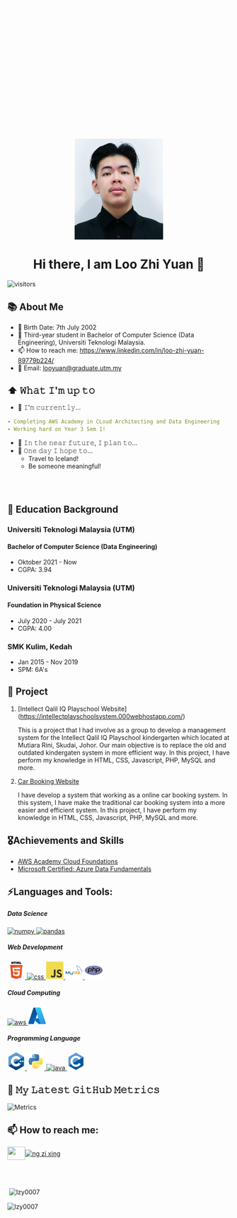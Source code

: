 [<img src="loo_selfintro.gif" alt="Hi There, I am LOO ZHI YUAN" title="Hi There, I am LOO ZHI YUAN"/>](https://lzy0007.github.io)

<p align="center"><img align="center" alt="Coding" width="200" src="profilepic_loo.png">
<h1 align="center">Hi there, I am Loo Zhi Yuan 👋</h1>

![visitors](https://vbr.wocr.tk/badge?page_id=lzy0007.lzy0007&color=00cf00)

## 📚 About Me

- 💬 Birth Date: 7th July 2002
- 🌱 Third-year student in Bachelor of Computer Science (Data Engineering), Universiti Teknologi Malaysia.
- 📫 How to reach me: https://www.linkedin.com/in/loo-zhi-yuan-89779b224/
- 🤝 Email: looyuan@graduate.utm.my

## ⬆ 𝚆𝚑𝚊𝚝 𝙸'𝚖 𝚞𝚙 𝚝𝚘
- 🔨 𝙸'𝚖 𝚌𝚞𝚛𝚛𝚎𝚗𝚝𝚕𝚢...
```yaml
- Completing AWS Academy in CLoud Architecting and Data Engineering
- Working hard on Year 3 Sem 1!
```
<!-- - 🔨 𝙸’𝚖 𝚌𝚞𝚛𝚛𝚎𝚗𝚝𝚕𝚢 𝚠𝚘𝚛𝚔𝚒𝚗𝚐 𝚘𝚗 𝚊 𝚗𝚎𝚠 [**𝚒𝟹𝚕𝚘𝚌𝚔-𝚌𝚘𝚕𝚘𝚛**](https://github.com/lzy0007/i3lock-color) 𝚛𝚎𝚕𝚎𝚊𝚜𝚎 -->
- 🎯 𝙸𝚗 𝚝𝚑𝚎 𝚗𝚎𝚊𝚛 𝚏𝚞𝚝𝚞𝚛𝚎, 𝙸 𝚙𝚕𝚊𝚗 𝚝𝚘...
- 🤞 𝙾𝚗𝚎 𝚍𝚊𝚢 𝙸 𝚑𝚘𝚙𝚎 𝚝𝚘...
	- Travel to Iceland!
	- Be someone meaningful!

<br> <br>

## 🏫 Education Background
### Universiti Teknologi Malaysia (UTM)
#### Bachelor of Computer Science (Data Engineering)
- Oktober 2021 - Now
- CGPA: 3.94

### Universiti Teknologi Malaysia (UTM)
#### Foundation in Physical Science
- July 2020 - July 2021
- CGPA: 4.00

### SMK Kulim, Kedah
- Jan 2015 - Nov 2019
- SPM: 6A's

## 📁 Project
1. [Intellect Qalil IQ Playschool Website] (https://intellectplayschoolsystem.000webhostapp.com/)

   This is a project that I had involve as a group to develop a management system for the Intellect Qalil IQ Playschool kindergarten which located at Mutiara Rini, Skudai, Johor. Our main objective is to replace the old and outdated kindergaten system in more efficient way. In this project, I have perform my knowledge in HTML, CSS, Javascript, PHP, MySQL and more.

2. [Car Booking Website](https://loocbs.000webhostapp.com/)
   
    I have develop a system that working as a online car booking system. In this system, I have make the traditional car booking system into a more easier and efficient system. In this project, I have perform my knowledge in HTML, CSS, Javascript, PHP, MySQL and more. 

## 🎖️Achievements and Skills
- [AWS Academy Cloud Foundations](https://www.credly.com/badges/e2e9351a-8229-40f1-b58a-b7c7e332c884/public_url)
- [Microsoft Certified: Azure Data Fundamentals](https://www.credly.com/badges/6edd095b-0cea-477e-b49d-a8ee45072637/public_url)


## ⚡Languages and Tools:

##### Data Science

<span>
	<a href="https://numpy.org/" target="_blank" rel="noreferrer noopener"> <img src="https://user-images.githubusercontent.com/67586773/105040771-43887300-5a88-11eb-9f01-bee100b9ef22.png" alt="numpy" width="40" height="40"/> </a>
	<a href="https://pandas.pydata.org/" target="_blank" rel="noreferrer noopener"> <img src="https://upload.wikimedia.org/wikipedia/commons/2/22/Pandas_mark.svg" alt="pandas" width="40" height="40"/> </a>
	
</span>

##### Web Development 
<span>
	<a href="https://www.w3.org/html/" target="_blank" rel="noreferrer noopener"> <img src="https://raw.githubusercontent.com/devicons/devicon/master/icons/html5/html5-original-wordmark.svg" alt="html5" width="40" height="40"/> </a>
	<a href="https://www.w3schools.com/css/" target="_blank" rel="noreferrer noopener"> <img src="https://upload.wikimedia.org/wikipedia/commons/d/d5/CSS3_logo_and_wordmark.svg" alt="css" width="40" height="40"/> </a>
	<a href="https://developer.mozilla.org/en-US/docs/Web/JavaScript" target="_blank" rel="noreferrer noopener"> <img src="https://raw.githubusercontent.com/devicons/devicon/master/icons/javascript/javascript-original.svg" alt="javascript" width="40" height="40"/> </a>
	<a href="https://www.mysql.com/" target="_blank" rel="noreferrer noopener"> <img src="https://raw.githubusercontent.com/devicons/devicon/master/icons/mysql/mysql-original-wordmark.svg" alt="mysql" width="40" height="40"/> </a>
	<a href="https://www.php.net" target="_blank" rel="noreferrer noopener"> <img src="https://raw.githubusercontent.com/devicons/devicon/master/icons/php/php-original.svg" alt="php" width="40" height="40"/> </a>
</span>

	
##### Cloud Computing
<span>
	<a href="https://aws.amazon.com" target="_blank" rel="noreferrer noopener"> <img src="https://media.licdn.com/dms/image/D5612AQERySmtAVp7kQ/article-cover_image-shrink_600_2000/0/1680275682788?e=2147483647&v=beta&t=E7UEu2xOneY6O7S5Ud09E2YglQa_d9ZZGhIoZOmp9aI" alt="aws" width="40" height="40"/> </a>
	<a href="https://azure.microsoft.com" target="_blank" rel="noreferrer noopener"> <img src="https://github.com/devicons/devicon/blob/master/icons/azure/azure-original.svg" alt="azure" width="40" height="40"/> </a>
</span>

##### Programming Language

<span>
	<a href="https://www.w3schools.com/cpp/" target="_blank" rel="noreferrer noopener"> <img src="https://raw.githubusercontent.com/devicons/devicon/master/icons/cplusplus/cplusplus-original.svg" alt="cpp" width="40" height="40"/> </a> 
	<a href="https://www.python.org" target="_blank" rel="noreferrer noopener"> <img src="https://raw.githubusercontent.com/devicons/devicon/master/icons/python/python-original.svg" alt="python" width="40" height="40"/> </a>
	<a href="https://www.java.com/en/" target="_blank" rel="noreferrer noopener"> <img src="https://1000logos.net/wp-content/uploads/2020/09/Java-Emblem-640x400.jpg" alt="java" width="40" height="40"/> </a>
	<a href="https://www.w3schools.com/c/" target="_blank" rel="noreferrer noopener"> <img src="https://github.com/devicons/devicon/blob/master/icons/c/c-original.svg" alt="c" width="40" height="40"/> </a> 
	
</span>

## 🔔 𝙼𝚢 𝙻𝚊𝚝𝚎𝚜𝚝 𝙶𝚒𝚝𝙷𝚞𝚋 𝙼𝚎𝚝𝚛𝚒𝚌𝚜
![Metrics](https://metrics.lecoq.io/lzy0007?template=classic&base.header=0&gists=1&lines=1&config.timezone=Asia%2FKuala_Lumpur)

## 📫 How to reach me: 
<span><a href="https://www.linkedin.com/in/loo-zhi-yuan-89779b224/" target="blank"><img align="center" src="https://raw.githubusercontent.com/rahuldkjain/github-profile-readme-generator/master/src/images/icons/Social/linked-in-alt.svg" height="30" width="40" /></a><a href="https://www.youtube.com/channel/UCXQAvQVwFs5qP7VQGj0lFXg" target="blank"><img align="center" src="https://raw.githubusercontent.com/rahuldkjain/github-profile-readme-generator/master/src/images/icons/Social/youtube.svg" alt="ng zi xing" height="30" width="40" /></a> 
</span>

<br></br>
<p>&nbsp;<img align="center" src="https://github-readme-stats.vercel.app/api?username=lzy0007&show_icons=true&locale=en" alt="lzy0007" /></p>

<p><img align="center" src="https://github-readme-streak-stats.herokuapp.com/?user=lzy0007&" alt="lzy0007" /></p>
